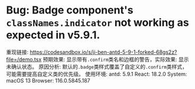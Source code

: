 # Bug: Badge component's `classNames.indicator` not working as expected in v5.9.1.

重现链接: <https://codesandbox.io/s/ji-ben-antd-5-9-1-forked-68gs2z?file=/demo.tsx>
预期效果: 显示带有`.confirm`类名和边框的警告，实际效果: 显示未确认状态。
原因分析: 默认的`.badge`类样式覆盖了自定义的`.confirm`类样式，可能需要提高自定义类的优先级。
使用环境:
antd: 5.9.1 React: 18.2.0 System: macOS 13 Browser: 116.0.5845.187
